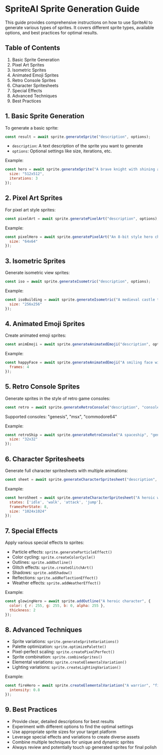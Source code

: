 # SpriteAI Sprite Generation Guide

This guide provides comprehensive instructions on how to use SpriteAI to generate various types of sprites. It covers different sprite types, available options, and best practices for optimal results.

## Table of Contents

1. Basic Sprite Generation
2. Pixel Art Sprites  
3. Isometric Sprites
4. Animated Emoji Sprites
5. Retro Console Sprites
6. Character Spritesheets
7. Special Effects
8. Advanced Techniques
9. Best Practices

## 1. Basic Sprite Generation

To generate a basic sprite:

```javascript
const result = await sprite.generateSprite("description", options);
```

- `description`: A text description of the sprite you want to generate
- `options`: Optional settings like size, iterations, etc.

Example:
```javascript
const hero = await sprite.generateSprite("A brave knight with shining armor", {
  size: "512x512",
  iterations: 3
});
```

## 2. Pixel Art Sprites

For pixel art style sprites:

```javascript 
const pixelArt = await sprite.generatePixelArt("description", options);
```

Example:
```javascript
const pixelHero = await sprite.generatePixelArt("An 8-bit style hero character", {
  size: "64x64"
});
```

## 3. Isometric Sprites

Generate isometric view sprites:

```javascript
const iso = await sprite.generateIsometric("description", options);
```

Example: 
```javascript
const isoBuilding = await sprite.generateIsometric("A medieval castle tower", {
  size: "256x256"
});
```

## 4. Animated Emoji Sprites

Create animated emoji sprites:

```javascript
const animEmoji = await sprite.generateAnimatedEmoji("description", options);
```

Example:
```javascript
const happyFace = await sprite.generateAnimatedEmoji("A smiling face winking", {
  frames: 4
});
```

## 5. Retro Console Sprites

Generate sprites in the style of retro game consoles:

```javascript
const retro = await sprite.generateRetroConsole("description", "console", options);
```

Supported consoles: "genesis", "msx", "commodore64"

Example:
```javascript
const retroShip = await sprite.generateRetroConsole("A spaceship", "genesis", {
  size: "32x32"
});
```

## 6. Character Spritesheets

Generate full character spritesheets with multiple animations:

```javascript
const sheet = await sprite.generateCharacterSpritesheet("description", options);
```

Example:
```javascript
const heroSheet = await sprite.generateCharacterSpritesheet("A heroic warrior", {
  states: ['idle', 'walk', 'attack', 'jump'],
  framesPerState: 8,
  size: "1024x1024"
});
```

## 7. Special Effects

Apply various special effects to sprites:

- Particle effects: `sprite.generateParticleEffect()`
- Color cycling: `sprite.createColorCycle()`
- Outlines: `sprite.addOutline()`
- Glitch effects: `sprite.createGlitchArt()`
- Shadows: `sprite.addShadow()`
- Reflections: `sprite.addReflectionEffect()`
- Weather effects: `sprite.addWeatherEffect()`

Example:
```javascript
const glowingHero = await sprite.addOutline("A heroic character", {
  color: { r: 255, g: 255, b: 0, alpha: 255 },
  thickness: 2
});
```

## 8. Advanced Techniques

- Sprite variations: `sprite.generateSpriteVariations()`
- Palette optimization: `sprite.optimizePalette()`
- Pixel-perfect scaling: `sprite.createPixelPerfect()`
- Sprite combination: `sprite.combineSprites()`
- Elemental variations: `sprite.createElementalVariation()`
- Lighting variations: `sprite.createLightingVariation()`

Example:
```javascript
const fireHero = await sprite.createElementalVariation("A warrior", "fire", {
  intensity: 0.8
});
```

## 9. Best Practices

- Provide clear, detailed descriptions for best results
- Experiment with different options to find the optimal settings
- Use appropriate sprite sizes for your target platform
- Leverage special effects and variations to create diverse assets
- Combine multiple techniques for unique and dynamic sprites
- Always review and potentially touch up generated sprites for final polish